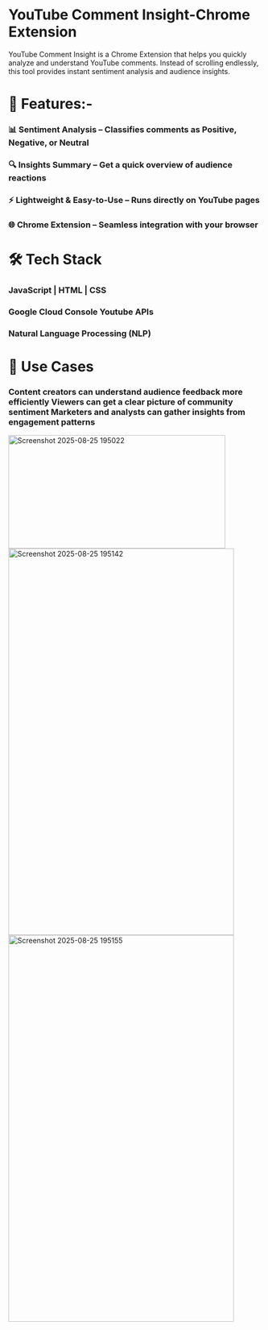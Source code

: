 # YouTube Comment Insight-Chrome Extension
YouTube Comment Insight is a Chrome Extension that helps you quickly analyze and understand YouTube comments. Instead of scrolling endlessly, this tool provides instant sentiment analysis and audience insights.

# 🚀 Features:- 
### 📊 Sentiment Analysis – Classifies comments as Positive, Negative, or Neutral
### 🔍 Insights Summary – Get a quick overview of audience reactions
### ⚡ Lightweight & Easy-to-Use – Runs directly on YouTube pages
### 🌐 Chrome Extension – Seamless integration with your browser

# 🛠️ Tech Stack
### JavaScript | HTML | CSS 
### Google Cloud Console Youtube APIs
### Natural Language Processing (NLP)

# 📌 Use Cases
### Content creators can understand audience feedback more efficiently Viewers can get a clear picture of community sentiment Marketers and analysts can gather insights from engagement patterns

<img width="431" height="225" alt="Screenshot 2025-08-25 195022" src="https://github.com/user-attachments/assets/8a410ef4-75f1-4fc4-bff8-c6c3c84e7d48" />
<img width="448" height="768" alt="Screenshot 2025-08-25 195142" src="https://github.com/user-attachments/assets/0b54b006-1637-4ec2-9cb2-8fe85693b89f" />
<img width="448" height="768" alt="Screenshot 2025-08-25 195155" src="https://github.com/user-attachments/assets/d3015680-8d1e-4193-8119-caa39dfc3a37" />




